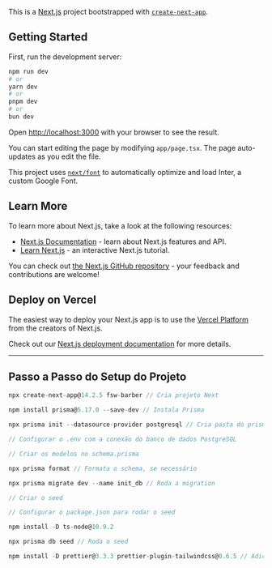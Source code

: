 This is a [Next.js](https://nextjs.org/) project bootstrapped with [`create-next-app`](https://github.com/vercel/next.js/tree/canary/packages/create-next-app).

## Getting Started

First, run the development server:

```bash
npm run dev
# or
yarn dev
# or
pnpm dev
# or
bun dev
```

Open [http://localhost:3000](http://localhost:3000) with your browser to see the result.

You can start editing the page by modifying `app/page.tsx`. The page auto-updates as you edit the file.

This project uses [`next/font`](https://nextjs.org/docs/basic-features/font-optimization) to automatically optimize and load Inter, a custom Google Font.

## Learn More

To learn more about Next.js, take a look at the following resources:

- [Next.js Documentation](https://nextjs.org/docs) - learn about Next.js features and API.
- [Learn Next.js](https://nextjs.org/learn) - an interactive Next.js tutorial.

You can check out [the Next.js GitHub repository](https://github.com/vercel/next.js/) - your feedback and contributions are welcome!

## Deploy on Vercel

The easiest way to deploy your Next.js app is to use the [Vercel Platform](https://vercel.com/new?utm_medium=default-template&filter=next.js&utm_source=create-next-app&utm_campaign=create-next-app-readme) from the creators of Next.js.

Check out our [Next.js deployment documentation](https://nextjs.org/docs/deployment) for more details.

---

## Passo a Passo do Setup do Projeto

```ts
npx create-next-app@14.2.5 fsw-barber // Cria projeto Next

npm install prisma@5.17.0 --save-dev // Instala Prisma

npx prisma init --datasource-provider postgresql // Cria pasta do prisma com o schema

// Configurar o .env com a conexão do banco de dados PostgreSQL

// Criar os modelos no schema.prisma

npx prisma format // Formata o schema, se necessário

npx prisma migrate dev --name init_db // Roda a migration

// Criar o seed

// Configurar o package.json para rodar o seed

npm install -D ts-node@10.9.2

npx prisma db seed // Roda o seed

npm install -D prettier@3.3.3 prettier-plugin-tailwindcss@0.6.5 // Adiciona plugin Prettier Tailwind
```
